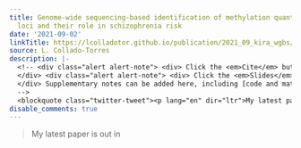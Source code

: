 ```yaml
---
title: Genome-wide sequencing-based identification of methylation quantitative trait
  loci and their role in schizophrenia risk
date: '2021-09-02'
linkTitle: https://lcolladotor.github.io/publication/2021_09_kira_wgbs/
source: L. Collado-Torres
description: |-
  <!-- <div class="alert alert-note"> <div> Click the <em>Cite</em> button above to demo the feature to enable visitors to import publication metadata into their reference management software. </div>
  </div> <div class="alert alert-note"> <div> Click the <em>Slides</em> button above to demo Academic&rsquo;s Markdown slides feature. </div>
  </div> Supplementary notes can be added here, including [code and math](https://sourcethemes.com/academic/docs/writing-markdown-latex/).
  -->
  <blockquote class="twitter-tweet"><p lang="en" dir="ltr">My latest paper is out in <a href="https://twitter.com/NatureComms ...
disable_comments: true
---
```

<!-- <div class="alert alert-note"> <div> Click the <em>Cite</em> button above to demo the feature to enable visitors to import publication metadata into their reference management software. </div>
</div> <div class="alert alert-note"> <div> Click the <em>Slides</em> button above to demo Academic&rsquo;s Markdown slides feature. </div>
</div> Supplementary notes can be added here, including [code and math](https://sourcethemes.com/academic/docs/writing-markdown-latex/).
-->
<blockquote class="twitter-tweet"><p lang="en" dir="ltr">My latest paper is out in <a href="https://twitter.com/NatureComms ...